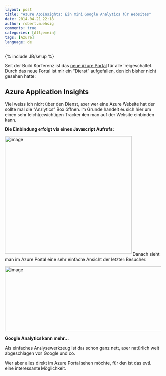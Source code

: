 ```yaml
---
layout: post
title: "Azure AppInsights: Ein mini Google Analytics für Websites"
date: 2014-04-21 22:18
author: robert.muehsig
comments: true
categories: [Allgemein]
tags: [Azure]
language: de
---
```

{% include JB/setup %}
<p>Seit der Build Konferenz ist das <a href="http://portal.azure.com/">neue Azure Portal</a> für alle freigeschaltet. Durch das neue Portal ist mir ein “Dienst” aufgefallen, den ich bisher nicht gesehen hatte:</p> <h2>Azure Application Insights</h2> <p>Viel weiss ich nicht über den Dienst, aber wer eine Azure Website hat der sollte mal die “Analytics” Box öffnen. Im Grunde handelt es sich hier um einen sehr leichtgewichtigen Tracker den man auf der Website einbinden kann. </p> <p><strong>Die Einbindung erfolgt via eines Javascript Aufrufs:</strong></p> <p><a href="{{BASE_PATH}}/assets/wp-images-de/image2013.png"><img title="image" style="border-top: 0px; border-right: 0px; background-image: none; border-bottom: 0px; float: left; padding-top: 0px; padding-left: 0px; border-left: 0px; display: inline; padding-right: 0px" border="0" alt="image" src="{{BASE_PATH}}/assets/wp-images-de/image_thumb1149.png" width="410" align="left" height="379"></a></p> <p>&nbsp;</p> <p>&nbsp;</p> <p>&nbsp;</p> <p>&nbsp;</p> <p>&nbsp;</p> <p>&nbsp;</p> <p>&nbsp;</p> <p>&nbsp;</p> <p>&nbsp;</p> <p>&nbsp;</p> <p>&nbsp;</p> <p>&nbsp;</p> <p>Danach sieht man im Azure Portal eine sehr einfache Ansicht der letzten Besucher.</p> <p><a href="{{BASE_PATH}}/assets/wp-images-de/image2014.png"><img title="image" style="border-top: 0px; border-right: 0px; background-image: none; border-bottom: 0px; padding-top: 0px; padding-left: 0px; border-left: 0px; display: inline; padding-right: 0px" border="0" alt="image" src="{{BASE_PATH}}/assets/wp-images-de/image_thumb1150.png" width="570" height="209"></a></p> <p><strong>Google Analytics kann mehr…</strong></p> <p>Als einfaches Analysewerkzeug ist das schon ganz nett, aber natürlich weit abgeschlagen von Google und co. </p> <p>Wer aber alles direkt im Azure Portal sehen möchte, für den ist das evtl. eine interessante Möglichkeit.</p>
